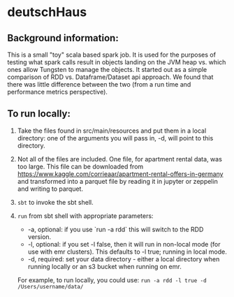 # deutschHaus
## Background information: 
This is a small "toy" scala based spark job.  It is used for the purposes of testing what spark calls result in objects landing on the JVM heap vs. which ones allow Tungsten to manage the objects.  It started out as a simple comparison of RDD vs. Dataframe/Dataset api approach.  We found that there was little difference between the two (from a run time and performance metrics perspective). 

## To run locally: 
1.  Take the files found in src/main/resources and put them in a local directory:  one of the arguments you will pass in, -d, will point to this directory.
2.  Not all of the files are included.  One file, for apartment rental data, was too large. This file can be downloaded from https://www.kaggle.com/corrieaar/apartment-rental-offers-in-germany and transformed into 
a parquet file by reading it in jupyter or zeppelin and writing to parquet.  
2.  `sbt` to invoke the sbt shell.
3.  `run` from sbt shell with appropriate parameters:
    <ul>
    <li>-a, optional:  if you use `run -a rdd` this will switch to the RDD version.</li>
    <li>-l, optional:  if you set -l false, then it will run in non-local mode (for use with emr clusters).  This defaults to -l true; running in local mode.</li>
    <li>-d, required:  set your data directory - either a local directory when running locally or an s3 bucket when running on emr.</li>
    </ul>  
    
    For example, to run locally, you could use: 
    `run -a rdd -l true -d /Users/username/data/`

    
    
    

